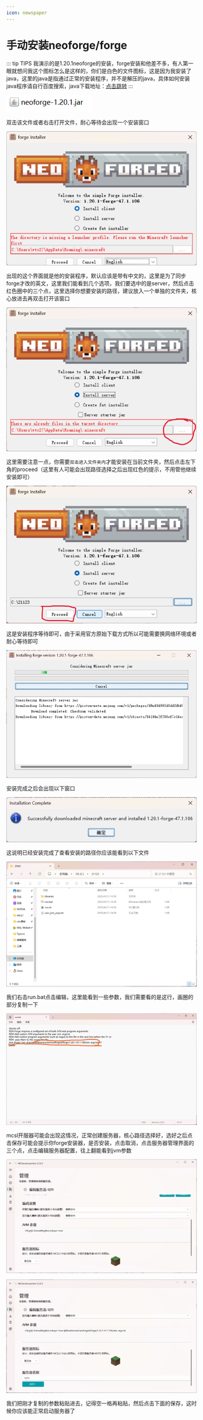 ```yaml
---
icon: newspaper
---
```


# 手动安装neoforge/forge

::: tip TIPS
我演示的是1.20.1neoforge的安装，forge安装和他差不多，有人第一眼就想问我这个图标怎么是这样的，你们是白色的文件图标，这是因为我安装了java，这里的java是指通过正常的安装程序，并不是解压的java，具体如何安装java程序请自行百度搜索，java下载地址：[点击跳转](https://www.oracle.com/cn/java/technologies/downloads/)
:::



![](./assets/image-20250413141806179.png)

双击该文件或者右击打开文件，耐心等待会出现一个安装窗口

![](./assets/image-20250413142624279.png)

出现的这个界面就是他的安装程序，默认应该是带有中文的，这里是为了同步forge才改的英文，这里我们能看到几个选项，我们要选中的是server，然后点击红色圈中的三个点，这里选择你想要安装的路径，建议放入一个单独的文件夹，核心放进去再双击打开该窗口

![](./assets/屏幕截图2025-04-13142859.png)

这里需要注意一点，你需要`双击进入文件夹内`才能安装在当前文件夹，然后点击左下角的proceed（这里有人可能会出现路径选择之后出现红色的提示，不用管他继续安装即可）

![](./assets/屏幕截图2025-04-13143159.png)

这是安装程序等待即可，由于采用官方原始下载方式所以可能需要换网络环境或者耐心等待即可

![](./assets/image-20250413143422856.png)

安装完成之后会出现以下窗口

![](./assets/image-20250413144019477.png)

这说明已经安装完成了查看安装的路径你应该能看到以下文件

![](./assets/image-20250413144239757.png)

我们右击run.bat点击编辑，这里能看到一些参数，我们需要看的是这行，画圈的部分复制一下

![](./assets/屏幕截图2025-04-13144343.png)

mcsl开服器可能会出现这情况，正常创建服务器，核心路径选择好，选好之后点击保存可能会提示你forge安装器，是否安装，点击取消，点击服务器管理界面的三个点，点击编辑服务器配置，往上翻能看到jvm参数

![](./assets/image-20250413145450261.png)

![](./assets/image-20250524112028611.png)

我们把刚才复制的参数粘贴进去，记得空一格再粘贴，然后点击下面的保存，这时候你应该能正常启动服务器了

